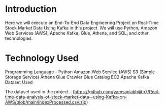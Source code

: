 # Introduction
  Here we will execute an End-To-End Data Engineering Project on Real-Time Stock Market Data Using Kafka in this project.
  We will use Python, Amazon Web Services (AWS), Apache Kafka, Glue, Athena, and SQL, and other technologies.
  
# Technology Used
  Programming Language - Python
  Amazon Web Service (AWS)
  S3 (Simple Storage Service)
  Athena
  Glue Crawler
  Glue Catalog
  EC2
  Apache Kafka
  Dataset Used

The dataset used in the project - (https://github.com/yamsaniabhijith7/Real-time-data-analysis-of-stock-market-data--using-Kafka-on-AWS/blob/main/indexProcessed.csv.zip)
